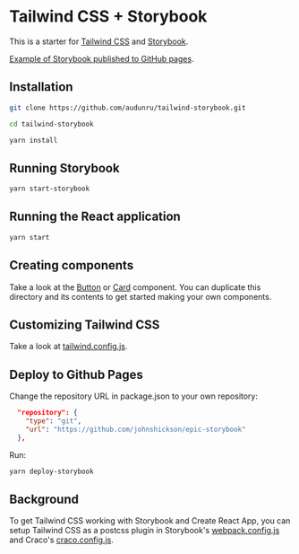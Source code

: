 # Tailwind CSS + Storybook

This is a starter for [Tailwind CSS](https://tailwindcss.com/) and [Storybook](https://storybook.js.org/).

[Example of Storybook published to GitHub pages](https://audunru.github.io/tailwind-storybook/).

## Installation

```bash
git clone https://github.com/audunru/tailwind-storybook.git

cd tailwind-storybook

yarn install
```

## Running Storybook

```bash
yarn start-storybook
```

## Running the React application

```bash
yarn start
```

## Creating components

Take a look at the [Button](src/components/Button) or [Card](src/components/Card) component. You can duplicate this directory and its contents to get started making your own components.

## Customizing Tailwind CSS

Take a look at [tailwind.config.js](tailwind.config.js).

## Deploy to Github Pages

Change the repository URL in package.json to your own repository:

```json
  "repository": {
    "type": "git",
    "url": "https://github.com/johnshickson/epic-storybook"
  },
```

Run:

```bash
yarn deploy-storybook
```

## Background

To get Tailwind CSS working with Storybook and Create React App, you can setup Tailwind CSS as a postcss plugin in Storybook's [webpack.config.js](.storybook/webpack.config.js) and Craco's [craco.config.js](craco.config.js).
